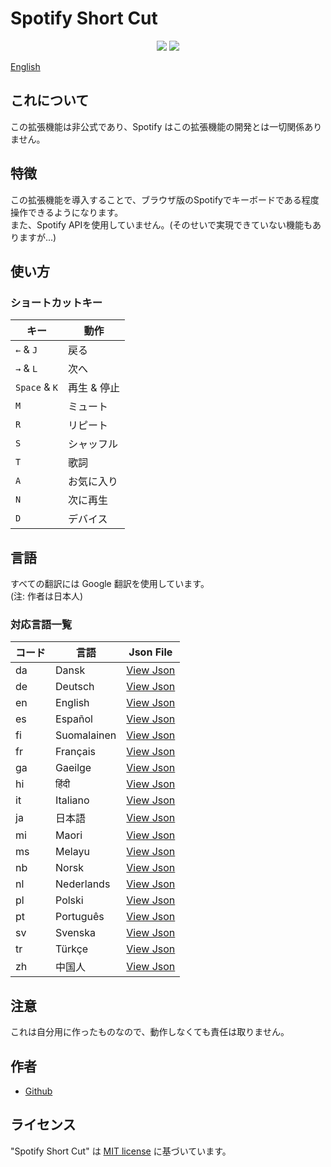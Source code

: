 # Spotify Short Cut

<p align="center">
<a href="https://github.com/yowashi-is-fish/SpotifyShortCut/releases/"><img src="https://badgen.net/github/release/yowashi-is-fish/SpotifyShortCut" /></a>
<a href="https://github.com/yowashi-is-fish/SpotifyShortCut/blob/main/LICENSE"><img src="https://badgen.net/github/license/micromatch/micromatch" /></a>
<p>

[English](https://github.com/yowashi-is-fish/SpotifyShortCut/blob/main/README.md)

## これについて

この拡張機能は非公式であり、Spotify はこの拡張機能の開発とは一切関係ありません。

## 特徴

この拡張機能を導入することで、ブラウザ版のSpotifyでキーボードである程度操作できるようになります。  
また、Spotify APIを使用していません。(そのせいで実現できていない機能もありますが...)

## 使い方

### ショートカットキー
| キー           | 動作          |
| -------------- | ------------ |
| `←` & `J`      | 戻る          |
| `→` & `L`      | 次へ          |
| `Space` & `K`  | 再生 & 停止   |
| `M`            | ミュート      |
| `R`            | リピート      |
| `S`            | シャッフル    |
| `T`            | 歌詞          |
| `A`            | お気に入り    |
| `N`            | 次に再生      |
| `D`            | デバイス      |

## 言語

すべての翻訳には Google 翻訳を使用しています。  
(注: 作者は日本人)

### 対応言語一覧

| コード | 言語         | Json File                                                                                           |
| ------ | ----------- | --------------------------------------------------------------------------------------------------- |
| da     | Dansk       | [View Json](https://github.com/yowashi-is-fish/SpotifyShortCut/blob/main/_locales/da/messages.json) |
| de     | Deutsch     | [View Json](https://github.com/yowashi-is-fish/SpotifyShortCut/blob/main/_locales/de/messages.json) |
| en     | English     | [View Json](https://github.com/yowashi-is-fish/SpotifyShortCut/blob/main/_locales/en/messages.json) |
| es     | Español     | [View Json](https://github.com/yowashi-is-fish/SpotifyShortCut/blob/main/_locales/es/messages.json) |
| fi     | Suomalainen | [View Json](https://github.com/yowashi-is-fish/SpotifyShortCut/blob/main/_locales/fi/messages.json) |
| fr     | Français    | [View Json](https://github.com/yowashi-is-fish/SpotifyShortCut/blob/main/_locales/fr/messages.json) |
| ga     | Gaeilge     | [View Json](https://github.com/yowashi-is-fish/SpotifyShortCut/blob/main/_locales/ga/messages.json) |
| hi     | हिंदी         | [View Json](https://github.com/yowashi-is-fish/SpotifyShortCut/blob/main/_locales/hi/messages.json) |
| it     | Italiano    | [View Json](https://github.com/yowashi-is-fish/SpotifyShortCut/blob/main/_locales/it/messages.json) |
| ja     | 日本語       | [View Json](https://github.com/yowashi-is-fish/SpotifyShortCut/blob/main/_locales/ja/messages.json) |
| mi     | Maori       | [View Json](https://github.com/yowashi-is-fish/SpotifyShortCut/blob/main/_locales/mi/messages.json) |
| ms     | Melayu      | [View Json](https://github.com/yowashi-is-fish/SpotifyShortCut/blob/main/_locales/ms/messages.json) |
| nb     | Norsk       | [View Json](https://github.com/yowashi-is-fish/SpotifyShortCut/blob/main/_locales/nb/messages.json) |
| nl     | Nederlands  | [View Json](https://github.com/yowashi-is-fish/SpotifyShortCut/blob/main/_locales/nl/messages.json) |
| pl     | Polski      | [View Json](https://github.com/yowashi-is-fish/SpotifyShortCut/blob/main/_locales/pl/messages.json) |
| pt     | Português   | [View Json](https://github.com/yowashi-is-fish/SpotifyShortCut/blob/main/_locales/pt/messages.json) |
| sv     | Svenska     | [View Json](https://github.com/yowashi-is-fish/SpotifyShortCut/blob/main/_locales/sv/messages.json) |
| tr     | Türkçe      | [View Json](https://github.com/yowashi-is-fish/SpotifyShortCut/blob/main/_locales/tr/messages.json) |
| zh     | 中国人       | [View Json](https://github.com/yowashi-is-fish/SpotifyShortCut/blob/main/_locales/zh/messages.json) |

## 注意

これは自分用に作ったものなので、動作しなくても責任は取りません。

## 作者

* [Github](https://github.com/yowashi-is-fish/)

## ライセンス

"Spotify Short Cut" は [MIT license](https://en.wikipedia.org/wiki/MIT_License) に基づいています。

